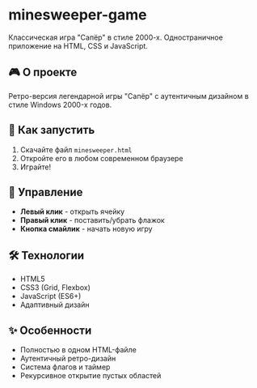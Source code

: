 # minesweeper-game

Классическая игра "Сапёр" в стиле 2000-х. Одностраничное приложение на HTML, CSS и JavaScript.

## 🎮 О проекте

Ретро-версия легендарной игры "Сапёр" с аутентичным дизайном в стиле Windows 2000-х годов.

## 🚀 Как запустить

1. Скачайте файл `minesweeper.html`
2. Откройте его в любом современном браузере
3. Играйте!

## 🎯 Управление

- **Левый клик** - открыть ячейку
- **Правый клик** - поставить/убрать флажок  
- **Кнопка смайлик** - начать новую игру

## 🛠 Технологии

- HTML5
- CSS3 (Grid, Flexbox)
- JavaScript (ES6+)
- Адаптивный дизайн

## ✨ Особенности

- Полностью в одном HTML-файле
- Аутентичный ретро-дизайн
- Система флагов и таймер
- Рекурсивное открытие пустых областей
